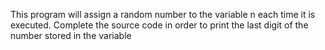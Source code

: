 This program will assign a random number to the variable n each time it is executed. Complete the source code in order to print the last digit of the number stored in the variable

